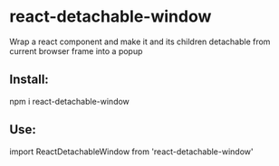 # react-detachable-window
Wrap a react component and make it and its children detachable from current browser frame into a popup


## Install:

npm i react-detachable-window


## Use:

import ReactDetachableWindow from 'react-detachable-window'

<ReactDetachableWindow>
    <!-- this dom can be detached to popup window -->
</ReactDetachableWindow>
